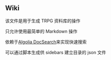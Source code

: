 ## Wiki

该文件是用于生成 TRPG 资料库的操作

只允许使用最简单的 Markdown 操作

依赖于[Algolia DocSearch](https://docsearch.algolia.com/)来实现快速搜索

可以通过脚本生成供 sidebars 建立目录的 json 文件
